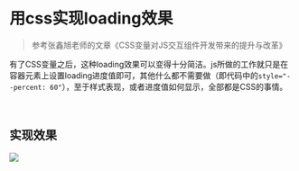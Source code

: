 # 用css实现loading效果

> 参考张鑫旭老师的文章《CSS变量对JS交互组件开发带来的提升与改革》

有了CSS变量之后，这种loading效果可以变得十分简洁。js所做的工作就只是在容器元素上设置loading进度值即可，其他什么都不需要做（即代码中的`style="--percent: 60"`），至于样式表现，或者进度值如何显示，全部都是CSS的事情。

<br>

## 实现效果

![](https://delaprada-1301716802.cos.ap-guangzhou.myqcloud.com/loading.png)
